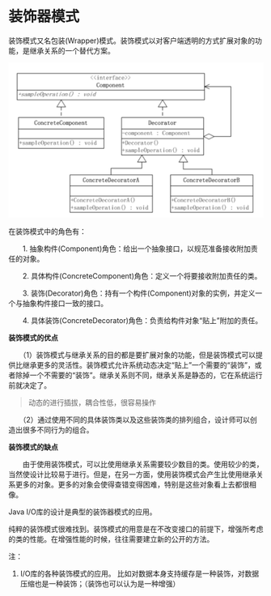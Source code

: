 # 装饰器模式

装饰模式又名包装(Wrapper)模式。装饰模式以对客户端透明的方式扩展对象的功能，是继承关系的一个替代方案。

![装饰器模式](../../images/装饰器模式.png)

在装饰模式中的角色有：

　　1. 抽象构件(Component)角色：给出一个抽象接口，以规范准备接收附加责任的对象。

　　2. 具体构件(ConcreteComponent)角色：定义一个将要接收附加责任的类。

　　3. 装饰(Decorator)角色：持有一个构件(Component)对象的实例，并定义一个与抽象构件接口一致的接口。

　　4. 具体装饰(ConcreteDecorator)角色：负责给构件对象“贴上”附加的责任。


**装饰模式的优点**

　　（1）装饰模式与继承关系的目的都是要扩展对象的功能，但是装饰模式可以提供比继承更多的灵活性。装饰模式允许系统动态决定“贴上”一个需要的“装饰”，或者除掉一个不需要的“装饰”。继承关系则不同，继承关系是静态的，它在系统运行前就决定了。
> 动态的进行插拔，耦合性低，很容易操作

　　（2）通过使用不同的具体装饰类以及这些装饰类的排列组合，设计师可以创造出很多不同行为的组合。

**装饰模式的缺点**

　　由于使用装饰模式，可以比使用继承关系需要较少数目的类。使用较少的类，当然使设计比较易于进行。但是，在另一方面，使用装饰模式会产生比使用继承关系更多的对象。更多的对象会使得查错变得困难，特别是这些对象看上去都很相像。

Java I/O库的设计是典型的装饰器模式的应用。

纯粹的装饰模式很难找到。装饰模式的用意是在不改变接口的前提下，增强所考虑的类的性能。在增强性能的时候，往往需要建立新的公开的方法。

注：
1. I/O库的各种装饰模式的应用。
比如对数据本身支持缓存是一种装饰，对数据压缩也是一种装饰；（装饰也可以认为是一种增强）
